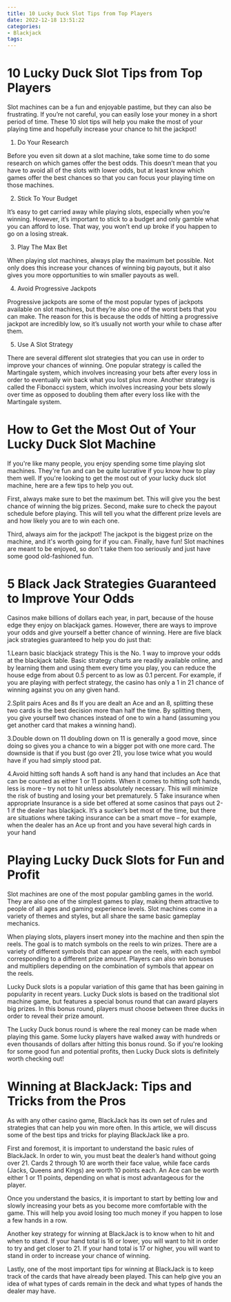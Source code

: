 ```yaml
---
title: 10 Lucky Duck Slot Tips from Top Players 
date: 2022-12-18 13:51:22
categories:
- Blackjack
tags:
---
```



#  10 Lucky Duck Slot Tips from Top Players 

Slot machines can be a fun and enjoyable pastime, but they can also be frustrating. If you’re not careful, you can easily lose your money in a short period of time. These 10 slot tips will help you make the most of your playing time and hopefully increase your chance to hit the jackpot!

1. Do Your Research

Before you even sit down at a slot machine, take some time to do some research on which games offer the best odds. This doesn’t mean that you have to avoid all of the slots with lower odds, but at least know which games offer the best chances so that you can focus your playing time on those machines.

2. Stick To Your Budget

It’s easy to get carried away while playing slots, especially when you’re winning. However, it’s important to stick to a budget and only gamble what you can afford to lose. That way, you won’t end up broke if you happen to go on a losing streak.

3. Play The Max Bet

When playing slot machines, always play the maximum bet possible. Not only does this increase your chances of winning big payouts, but it also gives you more opportunities to win smaller payouts as well.

4. Avoid Progressive Jackpots

Progressive jackpots are some of the most popular types of jackpots available on slot machines, but they’re also one of the worst bets that you can make. The reason for this is because the odds of hitting a progressive jackpot are incredibly low, so it’s usually not worth your while to chase after them.

5. Use A Slot Strategy

There are several different slot strategies that you can use in order to improve your chances of winning. One popular strategy is called the Martingale system, which involves increasing your bets after every loss in order to eventually win back what you lost plus more. Another strategy is called the Fibonacci system, which involves increasing your bets slowly over time as opposed to doubling them after every loss like with the Martingale system.

#  How to Get the Most Out of Your Lucky Duck Slot Machine 

If you're like many people, you enjoy spending some time playing slot machines. They're fun and can be quite lucrative if you know how to play them well. If you're looking to get the most out of your lucky duck slot machine, here are a few tips to help you out.

First, always make sure to bet the maximum bet. This will give you the best chance of winning the big prizes. Second, make sure to check the payout schedule before playing. This will tell you what the different prize levels are and how likely you are to win each one.

Third, always aim for the jackpot! The jackpot is the biggest prize on the machine, and it's worth going for if you can. Finally, have fun! Slot machines are meant to be enjoyed, so don't take them too seriously and just have some good old-fashioned fun.

#  5 Black Jack Strategies Guaranteed to Improve Your Odds 

Casinos make billions of dollars each year, in part, because of the house edge they enjoy on blackjack games. However, there are ways to improve your odds and give yourself a better chance of winning. Here are five black jack strategies guaranteed to help you do just that:

1.Learn basic blackjack strategy
This is the No. 1 way to improve your odds at the blackjack table. Basic strategy charts are readily available online, and by learning them and using them every time you play, you can reduce the house edge from about 0.5 percent to as low as 0.1 percent. For example, if you are playing with perfect strategy, the casino has only a 1 in 21 chance of winning against you on any given hand.

2.Split pairs Aces and 8s
If you are dealt an Ace and an 8, splitting these two cards is the best decision more than half the time. By splitting them, you give yourself two chances instead of one to win a hand (assuming you get another card that makes a winning hand).

3.Double down on 11
 doubling down on 11 is generally a good move, since doing so gives you a chance to win a bigger pot with one more card. The downside is that if you bust (go over 21), you lose twice what you would have if you had simply stood pat.

4.Avoid hitting soft hands
A soft hand is any hand that includes an Ace that can be counted as either 1 or 11 points. When it comes to hitting soft hands, less is more – try not to hit unless absolutely necessary. This will minimize the risk of busting and losing your bet prematurely.
5 Take insurance when appropriate 
Insurance is a side bet offered at some casinos that pays out 2-1 if the dealer has blackjack. It’s a sucker’s bet most of the time, but there are situations where taking insurance can be a smart move – for example, when the dealer has an Ace up front and you have several high cards in your hand

#  Playing Lucky Duck Slots for Fun and Profit 

Slot machines are one of the most popular gambling games in the world. They are also one of the simplest games to play, making them attractive to people of all ages and gaming experience levels. Slot machines come in a variety of themes and styles, but all share the same basic gameplay mechanics.

When playing slots, players insert money into the machine and then spin the reels. The goal is to match symbols on the reels to win prizes. There are a variety of different symbols that can appear on the reels, with each symbol corresponding to a different prize amount. Players can also win bonuses and multipliers depending on the combination of symbols that appear on the reels.

Lucky Duck slots is a popular variation of this game that has been gaining in popularity in recent years. Lucky Duck slots is based on the traditional slot machine game, but features a special bonus round that can award players big prizes. In this bonus round, players must choose between three ducks in order to reveal their prize amount.

The Lucky Duck bonus round is where the real money can be made when playing this game. Some lucky players have walked away with hundreds or even thousands of dollars after hitting this bonus round. So if you're looking for some good fun and potential profits, then Lucky Duck slots is definitely worth checking out!

#  Winning at BlackJack: Tips and Tricks from the Pros

As with any other casino game, BlackJack has its own set of rules and strategies that can help you win more often. In this article, we will discuss some of the best tips and tricks for playing BlackJack like a pro.

First and foremost, it is important to understand the basic rules of BlackJack. In order to win, you must beat the dealer’s hand without going over 21. Cards 2 through 10 are worth their face value, while face cards (Jacks, Queens and Kings) are worth 10 points each. An Ace can be worth either 1 or 11 points, depending on what is most advantageous for the player.

Once you understand the basics, it is important to start by betting low and slowly increasing your bets as you become more comfortable with the game. This will help you avoid losing too much money if you happen to lose a few hands in a row.

Another key strategy for winning at BlackJack is to know when to hit and when to stand. If your hand total is 16 or lower, you will want to hit in order to try and get closer to 21. If your hand total is 17 or higher, you will want to stand in order to increase your chance of winning.

Lastly, one of the most important tips for winning at BlackJack is to keep track of the cards that have already been played. This can help give you an idea of what types of cards remain in the deck and what types of hands the dealer may have.